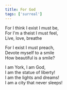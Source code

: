 ```yaml
---
title: For God
tags: ['surreal']
---
```


For I think I exist I must be,  
For I'm a theist I must feel,  
Live, love, breathe  

For I exist I must preach,  
Devote myself to a smile  
How beautiful is a smile?  

I am York, I am God,  
I am the statue of liberty!  
I am the lights and dreams!  
I am a city that never sleeps!  
